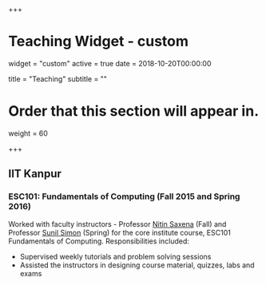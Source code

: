 +++
# Teaching Widget - custom
widget = "custom"
active = true
date = 2018-10-20T00:00:00

title = "Teaching"
subtitle = ""

# Order that this section will appear in.
weight = 60

+++
## IIT Kanpur

### ESC101: Fundamentals of Computing (Fall 2015 and Spring 2016)

Worked with faculty instructors - Professor [Nitin Saxena](https://www.cse.iitk.ac.in/users/nitin/) (Fall) and Professor [Sunil Simon](https://www.cse.iitk.ac.in/users/simon/) (Spring) for the core institute course, ESC101 Fundamentals of Computing. Responsibilities included:

* Supervised weekly tutorials and problem solving sessions
* Assisted the instructors in designing course material, quizzes, labs and exams
